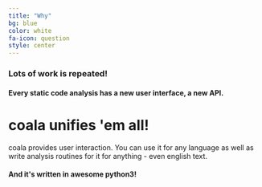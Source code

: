 ```yaml
---
title: "Why"
bg: blue
color: white
fa-icon: question
style: center
---
```


### Lots of work is repeated!

#### Every static code analysis has a new user interface, a new API.

# coala unifies 'em all!

coala provides user interaction. You can use it for any language
as well as write analysis routines for it for anything - even
english text.

#### And it's written in awesome python3!
